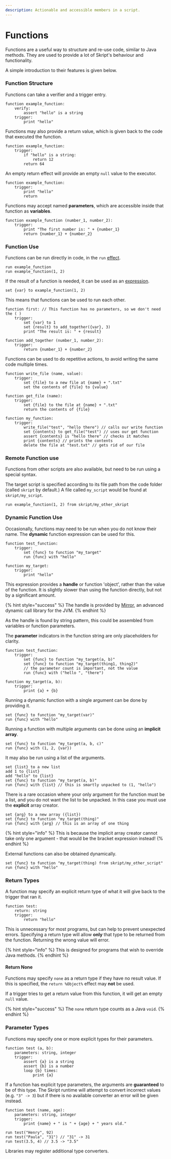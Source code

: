 ```yaml
---
description: Actionable and accessible members in a script.
---
```


# Functions

Functions are a useful way to structure and re-use code, similar to Java methods. They are used to provide a lot of Skript's behaviour and functionality.

A simple introduction to their features is given below.

### Function Structure

Functions can take a verifier and a trigger entry.

```clike
function example_function:
    verify:
        assert "hello" is a string
    trigger:
        print "hello"
```

Functions may also provide a return value, which is given back to the code that executed the function.

```clike
function example_function:
    trigger:
        if "hello" is a string:
            return 12
        return 64
```

An empty return effect will provide an empty `null` value to the executor.

```clike
function example_function:
    trigger:
        print "hello"
        return
```

Functions may accept named **parameters**, which are accessible inside that function as **variables**.

```clike
function example_function (number_1, number_2):
    trigger:
        print "The first number is: " + {number_1}
        return {number_1} + {number_2}
```

### Function Use

Functions can be run directly in code, in the `run` [effect](../effects/).

```clike
run example_function
run example_function(1, 2)
```

If the result of a function is needed, it can be used as an [expression](../expressions/).

```clike
set {var} to example_function(1, 2)
```

This means that functions can be used to run each other.

```clike
function first: // This function has no parameters, so we don't need the ( )
    trigger:
        set {var} to 1
        set {result} to add_together({var}, 3)
        print "The result is: " + {result}

function add_together (number_1, number_2):
    trigger:
        return {number_1} + {number_2}
```

Functions can be used to do repetitive actions, to avoid writing the same code multiple times.

```clike
function write_file (name, value):
    trigger:
        set {file} to a new file at {name} + ".txt"
        set the contents of {file} to {value}

function get_file (name):
    trigger:
        set {file} to the file at {name} + ".txt"
        return the contents of {file}

function my_function:
    trigger:
        write_file("test", "hello there") // calls our write function
        set {contents} to get_file("test") // uses our get function
        assert {contents} is "hello there" // checks it matches
        print {contents} // prints the contents
        delete the file at "test.txt" // gets rid of our file
```

### Remote Function use

Functions from other scripts are also available, but need to be run using a special syntax.

The target script is specified according to its file path from the code folder (called `skript` by default.) A file called `my_script` would be found at `skript/my_script`.

```clike
run example_function(1, 2) from skript/my_other_skript
```

### Dynamic Function Use

Occasionally, functions may need to be run when you do not know their name. The **dynamic** function expression can be used for this.

```clike
function test_function:
    trigger:
        set {func} to function "my_target"
        run {func} with "hello"

function my_target:
    trigger:
        print "hello"
```

This expression provides a **handle** or function 'object', rather than the value of the function. It is slightly slower than using the function directly, but not by a significant amount.

{% hint style="success" %}
The handle is provided by [Mirror](https://github.com/Moderocky/Mirror), an advanced dynamic call library for the JVM.
{% endhint %}

As the handle is found by string pattern, this could be assembled from variables or function parameters.

The **parameter** indicators in the function string are only placeholders for clarity.

```clike
function test_function:
    trigger:
        set {func} to function "my_target(a, b)"
        set {func} to function "my_target(thing1, thing2)"
        // the parameter count is important, not the value
        run {func} with ("hello ", "there")

function my_target(a, b):
    trigger:
        print {a} + {b}
```

Running a dynamic function with a single argument can be done by providing it.

```clike
set {func} to function "my_target(var)"
run {func} with "hello"
```

Running a function with multiple arguments can be done using an **implicit array**.

```clike
set {func} to function "my_target(a, b, c)"
run {func} with (1, 2, {var})
```

It may also be run using a list of the arguments.

```clike
set {list} to a new list
add 1 to {list}
add "hello" to {list}
set {func} to function "my_target(a, b)"
run {func} with {list} // this is smartly unpacked to (1, "hello")
```

There is a rare occasion where your only argument for the function must be a list, and you do not want the list to be unpacked. In this case you must use the **explicit** array creator.

```clike
set {arg} to a new array ({list})
set {func} to function "my_target(thing)"
run {func} with {arg} // this is an array of one thing
```

{% hint style="info" %}
This is because the implicit array creator cannot take only one argument - that would be the bracket expression instead!
{% endhint %}

External functions can also be obtained dynamically.

```clike
set {func} to function "my_target(thing) from skript/my_other_script"
run {func} with "hello"
```

### Return Types

A function may specify an explicit return type of what it will give back to the trigger that ran it.

```clike
function test:
    return: string
    trigger:
        return "hello"
```

This is unnecessary for most programs, but can help to prevent unexpected errors. Specifying a return type will allow **only** that type to be returned from the function. Returning the wrong value will error.

{% hint style="info" %}
This is designed for programs that wish to override Java methods.
{% endhint %}

#### Return None

Functions may specify `none` as a return type if they have no result value. If this is specified, the `return %Object%` effect may **not** be used.

If a trigger tries to get a return value from this function, it will get an empty `null` value.

{% hint style="success" %}
The `none` return type counts as a Java `void`.
{% endhint %}

### Parameter Types

Functions may specify one or more explicit types for their parameters.

```clike
function test (a, b):
    parameters: string, integer
    trigger:
        assert {a} is a string
        assert {b} is a number
        loop {b} times:
            print {a}
```

If a function has explicit type parameters, the arguments are **guaranteed** to be of this type. The Skript runtime will attempt to convert incorrect values (e.g. `"3" -> 3`) but if there is no available converter an error will be given instead.

```clike
function test (name, age):
    parameters: string, integer
    trigger:
        print {name} + " is " + {age} + " years old."

run test("Henry", 92)
run test("Paula", "31") // "31" -> 31
run test(3.5, 4) // 3.5 -> "3.5"
```

Libraries may register additional type converters.

